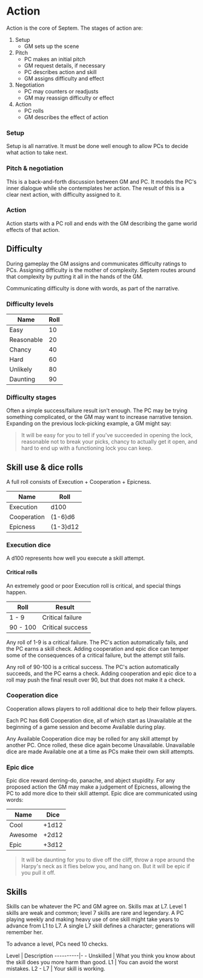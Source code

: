 # Action

Action is the core of Septem. The stages of action are:

1. Setup
    * GM sets up the scene
1. Pitch
    * PC makes an initial pitch
    * GM request details, if necessary
    * PC describes action and skill
    * GM assigns difficulty and effect
1. Negotiation
    * PC may counters or readjusts
    * GM may reassign difficulty or effect
1. Action
    * PC rolls
    * GM describes the effect of action

### Setup

Setup is all narrative. It must be done well enough to allow PCs to decide
what action to take next.

### Pitch & negotiation

This is a back-and-forth discussion between GM and PC. It models the PC's
inner dialogue while she contemplates her action. The result of this
is a clear next action, with difficulty assigned to it.

### Action

Action starts with a PC roll and ends with the GM describing the game world
effects of that action.

## Difficulty

During gameplay the GM assigns and communicates difficulty ratings to PCs.
Assigning difficulty is the mother of complexity. Septem routes around that
complexity by putting it all in the hands of the GM.

Communicating difficulty is done with words, as part of the narrative.

### Difficulty levels

Name           | Roll
----           |------
Easy           | 10
Reasonable     | 20
Chancy         | 40
Hard           | 60
Unlikely       | 80
Daunting       | 90

### Difficulty stages

Often a simple success/failure result isn't enough. The PC may be trying
something complicated, or the GM may want to increase narrative tension.
Expanding on the previous lock-picking example, a GM might say:

> It will be easy for you to tell if you've succeeded in opening the lock,
> reasonable not to break your picks, chancy to actually get it open, and
> hard to end up with a functioning lock you can keep.

## Skill use & dice rolls

A full roll consists of Execution + Cooperation + Epicness.

Name           | Roll
----           |------
Execution      | d100
Cooperation    | (1-6)d6
Epicness       | (1-3)d12

### Execution dice

A d100 represents how well you execute a skill attempt.

#### Critical rolls

An extremely good or poor Execution roll is critical, and special things
happen.

Roll | Result
-----|----
1 - 9  | Critical failure
90 - 100 | Critical success

Any roll of 1-9 is a critical failure. The PC's action automatically fails,
and the PC earns a skill check. Adding cooperation and epic dice can temper
some of the consequences of a critical failure, but the attempt still fails.

Any roll of 90-100 is a critical success. The PC's action automatically
succeeds, and the PC earns a check. Adding cooperation and epic dice to a
roll may push the final result over 90, but that does not make it a check.

### Cooperation dice

Cooperation allows players to roll additional dice to help their fellow
players.

Each PC has 6d6 Cooperation dice, all of which start as Unavailable at the
beginning of a game session and become Available during play.

Any Available Cooperation dice may be rolled for any skill attempt by
another PC. Once rolled, these dice again become Unavailable. Unavailable
dice are made Available one at a time as PCs make their own skill attempts.

### Epic dice

Epic dice reward derring-do, panache, and abject stupidity. For any proposed
action the GM may make a judgement of Epicness, allowing the PC to add more
dice to their skill attempt. Epic dice are communicated using words:

Name     | Dice
---------|------
Cool     | +1d12
Awesome  | +2d12
Epic     | +3d12

> It will be daunting for you to dive off the cliff, throw a rope around the
Harpy's neck as it flies below you, and hang on. But it will be epic if you
pull it off.

## Skills

Skills can be whatever the PC and GM agree on. Skills max at L7. Level 1
skills are weak and common; level 7 skills are rare and legendary. A PC
playing weekly and making heavy use of one skill might take years to advance
from L1 to L7. A single L7 skill defines a character; generations will
remember her.

To advance a level, PCs need 10 checks.

Level     | Description
----------|- -
Unskilled | What you think you know about the skill does you more harm than good.
L1        | You can avoid the worst mistakes.
L2 - L7   | Your skill is working.
